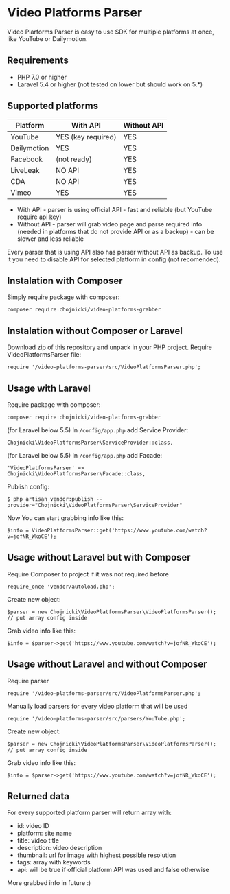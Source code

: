# Video Platforms Parser

Video Plarforms Parser is easy to use SDK for multiple platforms at once, like YouTube or Dailymotion.

## Requirements

- PHP 7.0 or higher
- Laravel 5.4 or higher (not tested on lower but should work on 5.*)


## Supported platforms
| Platform      | With API           |  Without API  |
| ------------- | -------------      | ------------- |
| YouTube       | YES (key required) |  YES          |
| Dailymotion   | YES                |  YES          |
| Facebook      | (not ready)        |  YES          |
| LiveLeak      | NO API             |  YES          |
| CDA           | NO API             |  YES          |
| Vimeo         | YES                |  YES         |

* With API - parser is using official API - fast and reliable (but YouTube require api key)
* Without API - parser will grab video page and parse required info (needed in platforms that do not provide API or as a backup) - can be slower and less reliable

Every parser that is using API also has parser without API as backup. To use it you need to disable API for selected platform in config (not recomended).


## Instalation with Composer

Simply require package with composer:
```
composer require chojnicki/video-platforms-grabber
```

## Instalation without Composer or Laravel
Download zip of this repository and unpack in your PHP project.
Require VideoPlatformsParser file:
```
require '/video-platforms-parser/src/VideoPlatformsParser.php';
```


## Usage with Laravel

Require package with composer:
```
composer require chojnicki/video-platforms-grabber
```

(for Laravel below 5.5) In `/config/app.php` add Service Provider:
```
Chojnicki\VideoPlatformsParser\ServiceProvider::class,
```
(for Laravel below 5.5) In `/config/app.php` add Facade:
```
'VideoPlatformsParser' => Chojnicki\VideoPlatformsParser\Facade::class,
```

Publish config:
```
$ php artisan vendor:publish --provider="Chojnicki\VideoPlatformsParser\ServiceProvider"
```

Now You can start grabbing info like this:
```
$info = VideoPlatformsParser::get('https://www.youtube.com/watch?v=jofNR_WkoCE');
```


## Usage without Laravel but with Composer
Require Composer to project if it was not required before
```
require_once 'vendor/autoload.php';
```

Create new object:
```
$parser = new Chojnicki\VideoPlatformsParser\VideoPlatformsParser(); // put array config inside
```

Grab video info like this:
```
$info = $parser->get('https://www.youtube.com/watch?v=jofNR_WkoCE');
```

## Usage without Laravel and without Composer
Require parser
```
require '/video-platforms-parser/src/VideoPlatformsParser.php';
```
Manually load parsers for every video platform that will be used
```
require '/video-platforms-parser/src/parsers/YouTube.php';
```

Create new object:
```
$parser = new Chojnicki\VideoPlatformsParser\VideoPlatformsParser(); // put array config inside
```

Grab video info like this:
```
$info = $parser->get('https://www.youtube.com/watch?v=jofNR_WkoCE');
```


## Returned data

For every supported platform parser will return array with:

- id: video ID
- platform: site name
- title: video title
- description: video description
- thumbnail: url for image with highest possible resolution
- tags: array with keywords
- api: will be true if official platform API was used and false otherwise

More grabbed info in future :)
